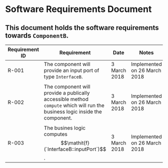 # Software Requirements Document
## This document holds the software requirements towards `ComponentB`.

Requirement ID | Requirement | Date  | Notes | Approvals
---------------|-------------|-------|-------|----------
R-001 |The component will provide an input port of type `InterfaceB`. | 3 March 2018 |Implemented on 26 March 2018 | Juliano H., Function Developer  
  |   |   |   |  
R-002 | The component will provide a publically accessible method `compute` which will run the business logic inside the component.  | 3 March 2018  |   Implemented on 26 March 2018 | Juliano H., Function Developer
  |   |   |   |
R-003 | The busines logic computes $$\mathit{f}(`InterfaceB::inputPort`)$$.  | 3 March 2018  |   Implemented on 26 March 2018 | Juliano H., Function Developer